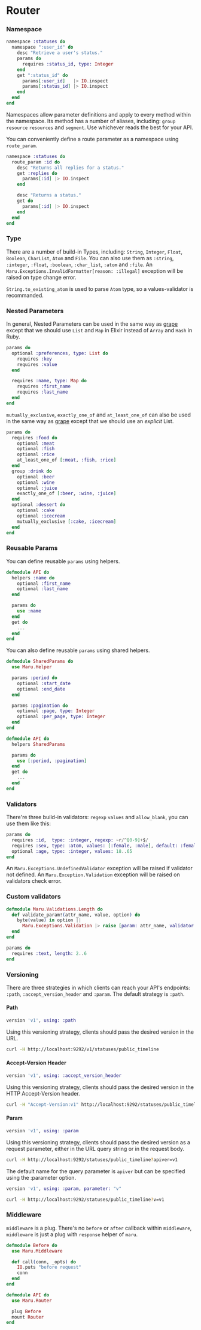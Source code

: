 # Router

### Namespace

```elixir
namespace :statuses do
  namespace ":user_id" do
    desc "Retrieve a user's status."
    params do
      requires :status_id, type: Integer
    end
    get ":status_id" do
      params[:user_id]   |> IO.inspect
      params[:status_id] |> IO.inspect
    end
  end
end
```

Namespaces allow parameter definitions and apply to every method within the namespace.
Its method has a number of aliases, including: `group` `resource` `resources` and `segment`. Use whichever reads the best for your API.

You can conveniently define a route parameter as a namespace using `route_param`.

```elixir
namespace :statuses do
  route_param :id do
    desc "Returns all replies for a status."
    get :replies do
      params[:id] |> IO.inspect
    end

    desc "Returns a status."
    get do
      params[:id] |> IO.inspect
    end
  end
end
```

### Type

There are a number of build-in Types, including: `String`, `Integer`, `Float`, `Boolean`, `CharList`, `Atom` and `File`.
You can also use them as `:string`, `:integer`, `:float`, `:boolean`, `:char_list`, `:atom` and `:file`.
An `Maru.Exceptions.InvalidFormatter[reason: :illegal]` exception will be raised on type change error.

`String.to_existing_atom` is used to parse `Atom` type, so a values-validator is recommanded.

### Nested Parameters
In general, Nested Parameters can be used in the same way as [grape](https://github.com/intridea/grape#validation-of-nested-parameters) except that we should use `List` and `Map` in Elixir instead of `Array` and `Hash` in Ruby.

```elixir
params do
  optional :preferences, type: List do
    requires :key
    requires :value
  end

  requires :name, type: Map do
    requires :first_name
    requires :last_name
  end
end
```

`mutually_exclusive`, `exactly_one_of` and `at_least_one_of` can also be used in the same way as [grape](https://github.com/intridea/grape#nested-mutually_exclusive-exactly_one_of-at_least_one_of) except that we should use an *explicit* List.

```elixir
params do
  requires :food do
    optional :meat
    optional :fish
    optional :rice
    at_least_one_of [:meat, :fish, :rice]
  end
  group :drink do
    optional :beer
    optional :wine
    optional :juice
    exactly_one_of [:beer, :wine, :juice]
  end
  optional :dessert do
    optional :cake
    optional :icecream
    mutually_exclusive [:cake, :icecream]
  end
end
```

### Reusable Params

You can define reusable `params` using helpers.

```elixir
defmodule API do
  helpers :name do
    optional :first_name
    optional :last_name
  end

  params do
    use :name
  end
  get do
    ...
  end
end
```

You can also define reusable `params` using shared helpers.

```elixir
defmodule SharedParams do
  use Maru.Helper

  params :period do
    optional :start_date
    optional :end_date
  end

  params :pagination do
    optional :page, type: Integer
    optional :per_page, type: Integer
  end
end

defmodule API do
  helpers SharedParams

  params do
    use [:period, :pagination]
  end
  get do
    ...
  end
end
```

### Validators

There're three build-in validators: `regexp` `values` and `allow_blank`, you can use them like this:

```elixir
params do
  requires :id,  type: :integer, regexp: ~r/^[0-9]+$/
  requires :sex, type: :atom, values: [:female, :male], default: :female
  optional :age, type: :integer, values: 18..65
end
```

An `Maru.Exceptions.UndefinedValidator` exception will be raised if validator not defined.
An `Maru.Exception.Validation` exception will be raised on validators check error.

### Custom validators

```elixir
defmodule Maru.Validations.Length do
  def validate_param!(attr_name, value, option) do
    byte(value) in option ||
      Maru.Exceptions.Validation |> raise [param: attr_name, validator: :length, value: value, option: option]
  end
end
```

```elixir
params do
  requires :text, length: 2..6
end
```


### Versioning

There are three strategies in which clients can reach your API's endpoints: `:path`, `:accept_version_header` and `:param`. The default strategy is `:path`.

#### Path
```elixir
version 'v1', using: :path
```

Using this versioning strategy, clients should pass the desired version in the URL.

```bash
curl -H http://localhost:9292/v1/statuses/public_timeline
```

#### Accept-Version Header
```elixir
version 'v1', using: :accept_version_header
```

Using this versioning strategy, clients should pass the desired version in the HTTP Accept-Version header.

```bash
curl -H "Accept-Version:v1" http://localhost:9292/statuses/public_timeline
```

#### Param
```elixir
version 'v1', using: :param
```

Using this versioning strategy, clients should pass the desired version as a request parameter, either in the URL query string or in the request body.

```bash
curl -H http://localhost:9292/statuses/public_timeline?apiver=v1
```

The default name for the query parameter is `apiver` but can be specified using the :parameter option.

```elixir
version 'v1', using: :param, parameter: "v"
```

```bash
curl -H http://localhost:9292/statuses/public_timeline?v=v1
```

### Middleware

`middleware` is a plug.
There's no `before` or `after` callback within `middleware`, `middleware` is just a plug with `response` helper of `maru`.

```elixir
defmodule Before do
  use Maru.Middleware

  def call(conn, _opts) do
    IO.puts "before request"
    conn
  end
end

defmodule API do
  use Maru.Router

  plug Before
  mount Router
end
```
